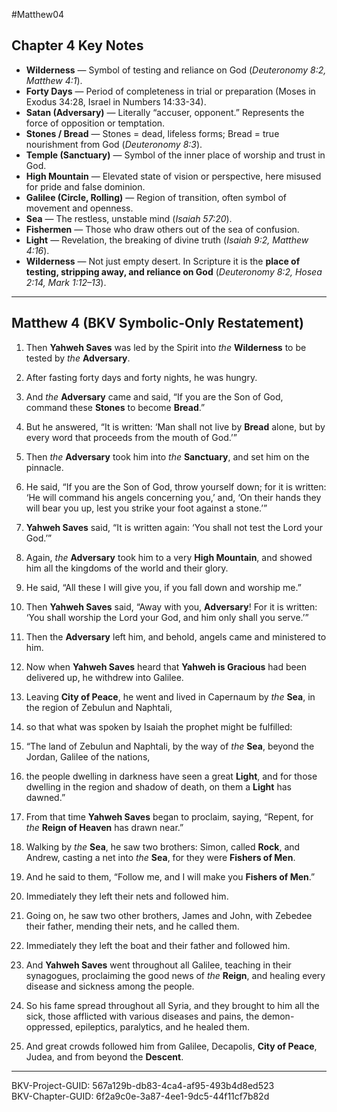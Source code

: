 #Matthew04

## Chapter 4 Key Notes
- **Wilderness** — Symbol of testing and reliance on God (*Deuteronomy 8:2, Matthew 4:1*).  
- **Forty Days** — Period of completeness in trial or preparation (Moses in Exodus 34:28, Israel in Numbers 14:33-34).  
- **Satan (Adversary)** — Literally “accuser, opponent.” Represents the force of opposition or temptation.  
- **Stones / Bread** — Stones = dead, lifeless forms; Bread = true nourishment from God (*Deuteronomy 8:3*).  
- **Temple (Sanctuary)** — Symbol of the inner place of worship and trust in God.  
- **High Mountain** — Elevated state of vision or perspective, here misused for pride and false dominion.  
- **Galilee (Circle, Rolling)** — Region of transition, often symbol of movement and openness.  
- **Sea** — The restless, unstable mind (*Isaiah 57:20*).  
- **Fishermen** — Those who draw others out of the sea of confusion.  
- **Light** — Revelation, the breaking of divine truth (*Isaiah 9:2, Matthew 4:16*).
- **Wilderness** — Not just empty desert. In Scripture it is the **place of testing, stripping away, and reliance on God** (*Deuteronomy 8:2, Hosea 2:14, Mark 1:12–13*).


---

## Matthew 4 (BKV Symbolic-Only Restatement)

1. Then **Yahweh Saves** was led by the Spirit into _the_ **Wilderness** to be tested by _the_ **Adversary**.  

2. After fasting forty days and forty nights, he was hungry.  

3. And _the_ **Adversary** came and said, “If you are the Son of God, command these **Stones** to become **Bread**.”  

4. But he answered, “It is written: ‘Man shall not live by **Bread** alone, but by every word that proceeds from the mouth of God.’”  

5. Then _the_ **Adversary** took him into _the_ **Sanctuary**, and set him on the pinnacle.  

6. He said, “If you are the Son of God, throw yourself down; for it is written: ‘He will command his angels concerning you,’ and, ‘On their hands they will bear you up, lest you strike your foot against a stone.’”  

7. **Yahweh Saves** said, “It is written again: ‘You shall not test the Lord your God.’”  

8. Again, _the_ **Adversary** took him to a very **High Mountain**, and showed him all the kingdoms of the world and their glory.  

9. He said, “All these I will give you, if you fall down and worship me.”  

10. Then **Yahweh Saves** said, “Away with you, **Adversary**! For it is written: ‘You shall worship the Lord your God, and him only shall you serve.’”  

11. Then the **Adversary** left him, and behold, angels came and ministered to him.  

12. Now when **Yahweh Saves** heard that **Yahweh is Gracious** had been delivered up, he withdrew into Galilee.  

13. Leaving **City of Peace**, he went and lived in Capernaum by _the_ **Sea**, in the region of Zebulun and Naphtali,  

14. so that what was spoken by Isaiah the prophet might be fulfilled:  

15. “The land of Zebulun and Naphtali, by the way of _the_ **Sea**, beyond the Jordan, Galilee of the nations,  

16. the people dwelling in darkness have seen a great **Light**, and for those dwelling in the region and shadow of death, on them a **Light** has dawned.”  

17. From that time **Yahweh Saves** began to proclaim, saying, “Repent, for _the_ **Reign of Heaven** has drawn near.”  

18. Walking by _the_ **Sea**, he saw two brothers: Simon, called **Rock**, and Andrew, casting a net into _the_ **Sea**, for they were **Fishers of Men**.  

19. And he said to them, “Follow me, and I will make you **Fishers of Men**.”  

20. Immediately they left their nets and followed him.  

21. Going on, he saw two other brothers, James and John, with Zebedee their father, mending their nets, and he called them.  

22. Immediately they left the boat and their father and followed him.  

23. And **Yahweh Saves** went throughout all Galilee, teaching in their synagogues, proclaiming the good news of _the_ **Reign**, and healing every disease and sickness among the people.  

24. So his fame spread throughout all Syria, and they brought to him all the sick, those afflicted with various diseases and pains, the demon-oppressed, epileptics, paralytics, and he healed them.  

25. And great crowds followed him from Galilee, Decapolis, **City of Peace**, Judea, and from beyond the **Descent**.  

---
BKV-Project-GUID: 567a129b-db83-4ca4-af95-493b4d8ed523  
BKV-Chapter-GUID: 6f2a9c0e-3a87-4ee1-9dc5-44f11cf7b82d
